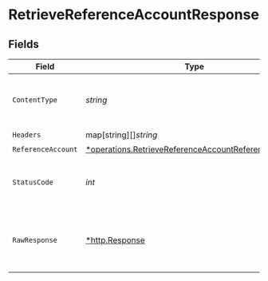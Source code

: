 # RetrieveReferenceAccountResponse


## Fields

| Field                                                                                                                              | Type                                                                                                                               | Required                                                                                                                           | Description                                                                                                                        |
| ---------------------------------------------------------------------------------------------------------------------------------- | ---------------------------------------------------------------------------------------------------------------------------------- | ---------------------------------------------------------------------------------------------------------------------------------- | ---------------------------------------------------------------------------------------------------------------------------------- |
| `ContentType`                                                                                                                      | *string*                                                                                                                           | :heavy_check_mark:                                                                                                                 | HTTP response content type for this operation                                                                                      |
| `Headers`                                                                                                                          | map[string][]*string*                                                                                                              | :heavy_check_mark:                                                                                                                 | N/A                                                                                                                                |
| `ReferenceAccount`                                                                                                                 | [*operations.RetrieveReferenceAccountReferenceAccount](../../../pkg/models/operations/retrievereferenceaccountreferenceaccount.md) | :heavy_minus_sign:                                                                                                                 | OK                                                                                                                                 |
| `StatusCode`                                                                                                                       | *int*                                                                                                                              | :heavy_check_mark:                                                                                                                 | HTTP response status code for this operation                                                                                       |
| `RawResponse`                                                                                                                      | [*http.Response](https://pkg.go.dev/net/http#Response)                                                                             | :heavy_check_mark:                                                                                                                 | Raw HTTP response; suitable for custom response parsing                                                                            |